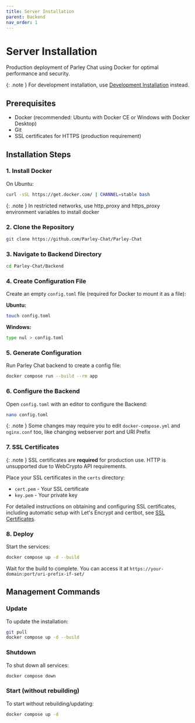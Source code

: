 ```yaml
---
title: Server Installation
parent: Backend
nav_order: 1
---
```


# Server Installation

Production deployment of Parley Chat using Docker for optimal performance and security.

{: .note }
For development installation, use [Development Installation](development-installation.md) instead.

## Prerequisites

- Docker (recommended: Ubuntu with Docker CE or Windows with Docker Desktop)
- Git
- SSL certificates for HTTPS (production requirement)

## Installation Steps

### 1. Install Docker

On Ubuntu:

```sh
curl -sSL https://get.docker.com/ | CHANNEL=stable bash
```

{: .note }
In restricted networks, use http_proxy and https_proxy environment variables to install docker

### 2. Clone the Repository

```sh
git clone https://github.com/Parley-Chat/Parley-Chat
```

### 3. Navigate to Backend Directory

```sh
cd Parley-Chat/Backend
```

### 4. Create Configuration File

Create an empty `config.toml` file (required for Docker to mount it as a file):

**Ubuntu:**
```sh
touch config.toml
```

**Windows:**
```sh
type nul > config.toml
```

### 5. Generate Configuration

Run Parley Chat backend to create a config file:

```sh
docker compose run --build --rm app
```

### 6. Configure the Backend

Open `config.toml` with an editor to configure the Backend:

```sh
nano config.toml
```

{: .note }
Some changes may require you to edit `docker-compose.yml` and `nginx.conf` too, like changing webserver port and URI Prefix

### 7. SSL Certificates

{: .note }
SSL certificates are **required** for production use. HTTP is unsupported due to WebCrypto API requirements.

Place your SSL certificates in the `certs` directory:
- `cert.pem` - Your SSL certificate
- `key.pem` - Your private key

For detailed instructions on obtaining and configuring SSL certificates, including automatic setup with Let's Encrypt and certbot, see [SSL Certificates](ssl-certificates.md).

### 8. Deploy

Start the services:

```sh
docker compose up -d --build
```

Wait for the build to complete. You can access it at `https://your-domain:port/uri-prefix-if-set/`

## Management Commands

### Update
To update the installation:
```sh
git pull
docker compose up -d --build
```

### Shutdown
To shut down all services:
```sh
docker compose down
```

### Start (without rebuilding)
To start without rebuilding/updating:
```sh
docker compose up -d
```